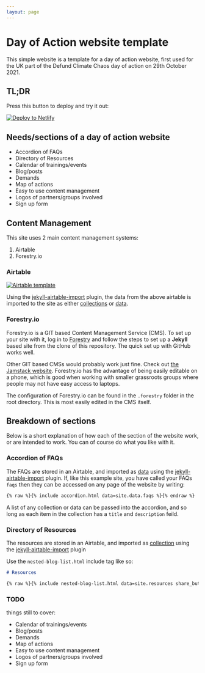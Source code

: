 ```yaml
---
layout: page
---
```

# Day of Action website template

This simple website is a template for a day of action website, first used for the
UK part of the Defund Climate Chaos day of action on 29th October 2021.

## TL;DR

Press this button to deploy and try it out:

[ ![Deploy to Netlify](https://www.netlify.com/img/deploy/button.svg) ](https://app.netlify.com/start/deploy?repository=https://github.com/tippingpointuk/dayofactionwebsite)

## Needs/sections of a day of action website

* Accordion of FAQs
* Directory of Resources
* Calendar of trainings/events
* Blog/posts
* Demands
* Map of actions
* Easy to use content management
* Logos of partners/groups involved
* Sign up form

## Content Management

This site uses 2 main content management systems:
1. Airtable
1. Forestry.io

### Airtable

[ ![Airtable](https://upload.wikimedia.org/wikipedia/commons/4/4b/Airtable_Logo.svg) template ](https://airtable.com/shr5lerVLDdLQpspj)

Using the [jekyll-airtable-import](https://tippingpointuk.github.io/jekyll-airtable-import/)
plugin, the data from the above airtable is imported to the site as either
[collections](https://jekyllrb.com/docs/collections/) or
[data](https://jekyllrb.com/docs/datafiles/).

### Forestry.io

Forestry.io is a GIT based Content Management Service (CMS).
To set up your site with it, log in to
[Forestry](https://app.forestry.io/) and follow the steps to set up a **Jekyll**
based site from the clone of this repository. The quick set up with GitHub works
well.

Other GIT based CMSs would probably work just fine. Check out
[the Jamstack website](https://jamstack.org/). Forestry.io has the advantage of
being easily editable on a phone, which is good when working with smaller grassroots
groups where people may not have easy access to laptops.

The configuration of Forestry.io can be found in the `.forestry` folder in the root
directory. This is most easily edited in the CMS itself.

## Breakdown of sections

Below is a short explanation of how each of the section of the website work,
or are intended to work. You can of course do what you like with it.

### Accordion of FAQs

The FAQs are stored in an Airtable, and imported as
[data](https://jekyllrb.com/docs/datafiles/) using the
[jekyll-airtable-import](https://github.com/tippingpointuk/jekyll-airtable-import/)
plugin. If, like this example site, you have called your FAQs `faqs` then they
can be accessed on any page of the website by writing:

```markdown
{% raw %}{% include accordion.html data=site.data.faqs %}{% endraw %}
```

A list of any collection or data can be passed into the accordion, and so long as
each item in the collection has a `title` and `description` feild.

### Directory of Resources

The resources are stored in an Airtable, and imported as
[collection](https://jekyllrb.com/docs/collection/) using the
[jekyll-airtable-import](https://github.com/tippingpointuk/jekyll-airtable-import/)
plugin

Use the `nested-blog-list.html` include tag like so:

```md
# Resources

{% raw %}{% include nested-blog-list.html data=site.resources share_buttons=true %}{% endraw %}
```

### TODO

things still to cover:

* Calendar of trainings/events
* Blog/posts
* Demands
* Map of actions
* Easy to use content management
* Logos of partners/groups involved
* Sign up form
